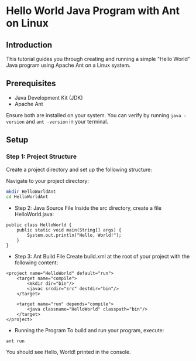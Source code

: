 # Hello World Java Program with Ant on Linux

## Introduction
This tutorial guides you through creating and running a simple "Hello World" Java program using Apache Ant on a Linux system.

## Prerequisites
- Java Development Kit (JDK)
- Apache Ant

Ensure both are installed on your system. You can verify by running `java -version` and `ant -version` in your terminal.

## Setup

### Step 1: Project Structure
Create a project directory and set up the following structure:



Navigate to your project directory:
```bash
mkdir HelloWorldAnt
cd HelloWorldAnt
```

- Step 2: Java Source File
Inside the src directory, create a file HelloWorld.java:



```
public class HelloWorld {
    public static void main(String[] args) {
        System.out.println("Hello, World!");
    }
}
```
- Step 3: Ant Build File
Create build.xml at the root of your project with the following content:

```
<project name="HelloWorld" default="run">
    <target name="compile">
        <mkdir dir="bin"/>
        <javac srcdir="src" destdir="bin"/>
    </target>

    <target name="run" depends="compile">
        <java classname="HelloWorld" classpath="bin"/>
    </target>
</project>

```


- Running the Program
To build and run your program, execute:

```
ant run
```

You should see Hello, World! printed in the console.